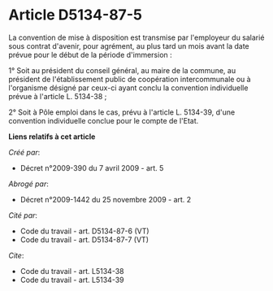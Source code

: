 # Article D5134-87-5

La convention de mise à disposition est transmise par l'employeur du salarié sous contrat d'avenir, pour agrément, au plus
tard un mois avant la date prévue pour le début de la période d'immersion : 

1° Soit au président du conseil général, au maire de la commune, au président de l'établissement public de coopération
intercommunale ou à l'organisme désigné par ceux-ci ayant conclu la convention individuelle prévue à l'article L. 5134-38 ; 

2° Soit à Pôle emploi dans le cas, prévu à l'article L. 5134-39, d'une convention individuelle conclue pour le compte de
l'Etat.

**Liens relatifs à cet article**

_Créé par_:

  - Décret n°2009-390 du 7 avril 2009 - art. 5

_Abrogé par_:

  - Décret n°2009-1442 du 25 novembre 2009 - art. 2

_Cité par_:

  - Code du travail - art. D5134-87-6 (VT)
  - Code du travail - art. D5134-87-7 (VT)

_Cite_:

  - Code du travail - art. L5134-38
  - Code du travail - art. L5134-39
